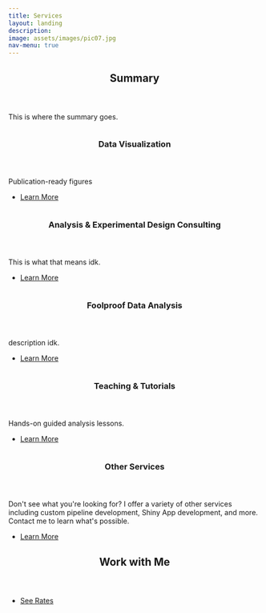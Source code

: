 ```yaml
---
title: Services
layout: landing
description:
image: assets/images/pic07.jpg
nav-menu: true
---
```


<!-- Main -->
<div id="main">

<!-- One -->
<section id="one">
	<div class="inner">
		<header class="major">
			<h2>Summary</h2>
		</header>
		<p>This is where the summary goes.</p>
	</div>
</section>

<!-- Two -->
<section id="two" class="spotlights">
	<section>
		<a href="generic.html" class="image">
			<img src="{% link assets/images/pic08.jpg %}" alt="" data-position="center center" />
		</a>
		<div class="content">
			<div class="inner">
				<header class="major">
					<h3>Data Visualization</h3>
				</header>
				<p>Publication-ready figures</p>
				<ul class="actions">
					<li><a href="generic.html" class="button">Learn More</a></li>
				</ul>
			</div>
		</div>
	</section>
	<section>
		<a href="generic.html" class="image">
			<img src="{% link assets/images/pic09.jpg %}" alt="" data-position="top center" />
		</a>
		<div class="content">
			<div class="inner">
				<header class="major">
					<h3>Analysis & Experimental Design Consulting</h3>
				</header>
				<p>This is what that means idk.</p>
				<ul class="actions">
					<li><a href="generic.html" class="button">Learn More</a></li>
				</ul>
			</div>
		</div>
	</section>
	<section>
		<a href="generic.html" class="image">
			<img src="{% link assets/images/pic10.jpg %}" alt="" data-position="25% 25%" />
		</a>
		<div class="content">
			<div class="inner">
				<header class="major">
					<h3>Foolproof Data Analysis</h3>
				</header>
				<p>description idk.</p>
				<ul class="actions">
					<li><a href="generic.html" class="button">Learn More</a></li>
				</ul>
			</div>
		</div>
	</section>
	<section>
		<a href="generic.html" class="image">
			<img src="{% link assets/images/pic10.jpg %}" alt="" data-position="25% 25%" />
		</a>
		<div class="content">
			<div class="inner">
				<header class="major">
					<h3>Teaching & Tutorials</h3>
				</header>
				<p>Hands-on guided analysis lessons.</p>
				<ul class="actions">
					<li><a href="generic.html" class="button">Learn More</a></li>
				</ul>
			</div>
		</div>
	</section>
	<section>
		<a href="generic.html" class="image">
			<img src="{% link assets/images/pic10.jpg %}" alt="" data-position="25% 25%" />
		</a>
		<div class="content">
			<div class="inner">
				<header class="major">
					<h3>Other Services</h3>
				</header>
				<p>Don't see what you're looking for? I offer a variety of other services including custom pipeline development, Shiny App development, and more. Contact me to learn what's possible.</p>
				<ul class="actions">
					<li><a href="generic.html" class="button">Learn More</a></li>
				</ul>
			</div>
		</div>
	</section>
</section>
<!-- Three -->
<section id="three">
	<div class="inner">
		<header class="major">
			<h2>Work with Me</h2>
		</header>
		<p> </p>
		<ul class="actions">
			<li><a href="generic.html" class="button next">See Rates</a></li>
		</ul>
	</div>
</section>

</div>
